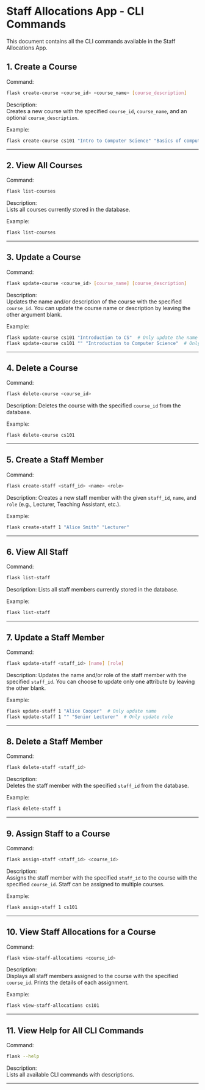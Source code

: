 # Staff Allocations App - CLI Commands

This document contains all the CLI commands available in the Staff Allocations App.

## 1. Create a Course
Command:
```bash
flask create-course <course_id> <course_name> [course_description]
```
Description:  
Creates a new course with the specified `course_id`, `course_name`, and an optional `course_description`.

Example:
```bash
flask create-course cs101 "Intro to Computer Science" "Basics of computer science and programming"
```

---

## 2. View All Courses
Command:
```bash
flask list-courses
```
Description:  
Lists all courses currently stored in the database.

Example:
```bash
flask list-courses
```

---

## 3. Update a Course
Command:
```bash
flask update-course <course_id> [course_name] [course_description]
```
Description:  
Updates the name and/or description of the course with the specified `course_id`. You can update the course name or description by leaving the other argument blank.

Example:
```bash
flask update-course cs101 "Introduction to CS"  # Only update the name
flask update-course cs101 "" "Introduction to Computer Science"  # Only update the description
```

---

## 4. Delete a Course
Command:
```bash
flask delete-course <course_id>
```
Description:
Deletes the course with the specified `course_id` from the database.

Example:
```bash
flask delete-course cs101
```

---

## 5. Create a Staff Member
Command:
```bash
flask create-staff <staff_id> <name> <role>
```
Description: 
Creates a new staff member with the given `staff_id`, `name`, and `role` (e.g., Lecturer, Teaching Assistant, etc.).

Example:
```bash
flask create-staff 1 "Alice Smith" "Lecturer"
```

---

## 6. View All Staff
Command:
```bash
flask list-staff
```
Description: 
Lists all staff members currently stored in the database.

Example:
```bash
flask list-staff
```

---

## 7. Update a Staff Member
Command:
```bash
flask update-staff <staff_id> [name] [role]
```
Description:
Updates the name and/or role of the staff member with the specified `staff_id`. You can choose to update only one attribute by leaving the other blank.

Example:
```bash
flask update-staff 1 "Alice Cooper"  # Only update name
flask update-staff 1 "" "Senior Lecturer"  # Only update role
```

---

## 8. Delete a Staff Member
Command:
```bash
flask delete-staff <staff_id>
```
Description:  
Deletes the staff member with the specified `staff_id` from the database.

Example:
```bash
flask delete-staff 1
```

---

## 9. Assign Staff to a Course
Command:
```bash
flask assign-staff <staff_id> <course_id>
```
Description:  
Assigns the staff member with the specified `staff_id` to the course with the specified `course_id`. Staff can be assigned to multiple courses.

Example:
```bash
flask assign-staff 1 cs101
```

---

## 10. View Staff Allocations for a Course
Command:
```bash
flask view-staff-allocations <course_id>
```
Description:  
Displays all staff members assigned to the course with the specified `course_id`. Prints the details of each assignment.

Example:
```bash
flask view-staff-allocations cs101
```

---

## 11. View Help for All CLI Commands
Command:
```bash
flask --help
```
Description:  
Lists all available CLI commands with descriptions.

---